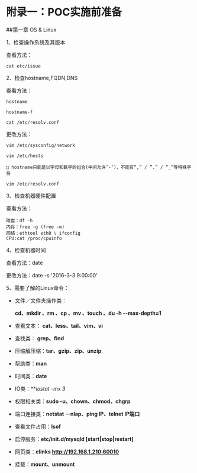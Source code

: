 # 附录一：POC实施前准备


##第一章 OS & Linux

1、检查操作系统及其版本

查看方法：
```
cat etc/issue
```

2、检查hostname,FQDN,DNS

查看方法：
```
hostname

hostname-f

cat /etc/resolv.conf
```

更改方法：


```
vim /etc/sysconfig/network

vim /etc/hosts

□ hostname只能是以字母和数字的组合(中间允许’-‘)，不能有“,” / ”.” / “_”等特殊字符

vim /etc/resolv.conf

```

3、检查机器硬件配置

查看方法：

```
磁盘：df -h
内存：free -g (free -m)
网络：ethtool eth0 \ ifconfig
CPU:cat /proc/cpuinfo
```

4、检查机器时间

查看方法：date

更改方法：date -s '2016-3-3 9:00:00'

5、需要了解的Linux命令：

- 文件／文件夹操作类：

    **cd、mkdir 、rm 、cp 、mv 、touch 、du -h --max-depth=1**

- 查看文本：
    **cat、less、tail、vim、vi**

- 查找类：
    **grep、find**

- 压缩解压缩：**tar、gzip、zip、unzip**

- 帮助类：**man**
- 时间类：**date**
- IO类：***iostat -mx 3*
- 权限相关类：**sudo -u、chown、chmod、chgrp**
- 端口连接类：**netstat －nlap、ping IP、telnet IP端口**
- 查看文件占用：**lsof**
- 启停服务：**etc/init.d/mysqld [start|stop|restart]**
- 网页类：**elinks http://192.168.1.210:60010**
- 挂载：**mount、unmount**




    

